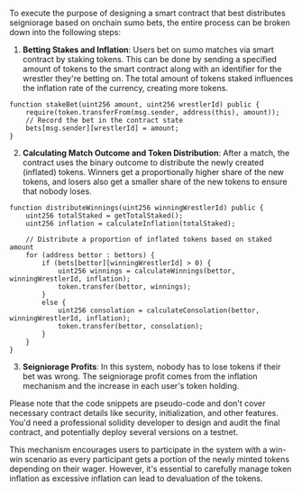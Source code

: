 To execute the purpose of designing a smart contract that best distributes seigniorage based on onchain sumo bets, the entire process can be broken down into the following steps:

1. **Betting Stakes and Inflation**: Users bet on sumo matches via smart contract by staking tokens. This can be done by sending a specified amount of tokens to the smart contract along with an identifier for the wrestler they're betting on. The total amount of tokens staked influences the inflation rate of the currency, creating more tokens.

```solidity
function stakeBet(uint256 amount, uint256 wrestlerId) public {
    require(token.transferFrom(msg.sender, address(this), amount));
    // Record the bet in the contract state
    bets[msg.sender][wrestlerId] = amount;
}
```

2. **Calculating Match Outcome and Token Distribution**: After a match, the contract uses the binary outcome to distribute the newly created (inflated) tokens. Winners get a proportionally higher share of the new tokens, and losers also get a smaller share of the new tokens to ensure that nobody loses.

```solidity
function distributeWinnings(uint256 winningWrestlerId) public {
    uint256 totalStaked = getTotalStaked();
    uint256 inflation = calculateInflation(totalStaked); 

    // Distribute a proportion of inflated tokens based on staked amount
    for (address bettor : bettors) {
        if (bets[bettor][winningWrestlerId] > 0) {
            uint256 winnings = calculateWinnings(bettor, winningWrestlerId, inflation);
            token.transfer(bettor, winnings);
        }
        else {
            uint256 consolation = calculateConsolation(bettor, winningWrestlerId, inflation);
            token.transfer(bettor, consolation);
        }
    }
}
```

3. **Seigniorage Profits**: In this system, nobody has to lose tokens if their bet was wrong. The seigniorage profit comes from the inflation mechanism and the increase in each user's token holding.

Please note that the code snippets are pseudo-code and don't cover necessary contract details like security, initialization, and other features. You'd need a professional solidity developer to design and audit the final contract, and potentially deploy several versions on a testnet. 

This mechanism encourages users to participate in the system with a win-win scenario as every participant gets a portion of the newly minted tokens depending on their wager. However, it's essential to carefully manage token inflation as excessive inflation can lead to devaluation of the tokens.